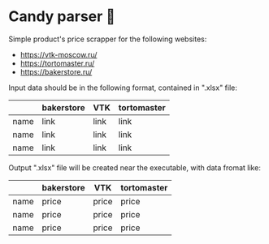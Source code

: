 # Сandy parser :candy:

Simple product's price scrapper for the following websites:
  * https://vtk-moscow.ru/
  * https://tortomaster.ru/
  * https://bakerstore.ru/

Input data should be in the following format, contained in ".xlsx" file:

|      | bakerstore |  VTK  | tortomaster |
|------|------------|-------|-------------|
| name |    link    | link  |    link     |
| name |    link    | link  |    link     |
| name |    link    | link  |    link     |

Output ".xlsx" file will be created near the executable, with data fromat like:

|      | bakerstore |  VTK  | tortomaster |
|------|------------|-------|-------------|
| name |    price   | price |    price    |
| name |    price   | price |    price    |
| name |    price   | price |    price    |
